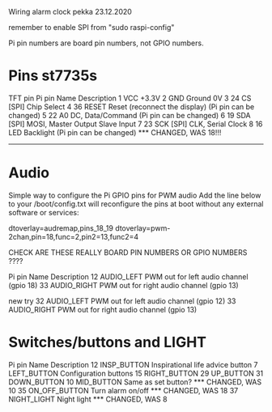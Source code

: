 Wiring alarm clock
pekka 23.12.2020

remember to enable SPI from "sudo raspi-config"

Pi pin numbers are board pin numbers, not GPIO numbers.

# Pins st7735s

TFT pin	    Pi pin  Name	Description
1	                VCC	    +3.3V
2	                GND	    Ground 0V
3	        24      CS	    [SPI] Chip Select
4	        36      RESET	Reset (reconnect the display) (Pi pin can be changed)
5	        22      A0	    DC, Data/Command (Pi pin can be changed)
6	        19      SDA	    [SPI] MOSI, Master Output Slave Input
7	        23      SCK	    [SPI] CLK, Serial Clock
8	        16      LED	    Backlight (Pi pin can be changed) *** CHANGED, WAS 18!!!

------

# Audio 
Simple way to configure the Pi GPIO pins for PWM audio Add the line below to your /boot/config.txt will reconfigure the pins at boot without any external software or services:

dtoverlay=audremap,pins_18_19
dtoverlay=pwm-2chan,pin=18,func=2,pin2=13,func2=4

CHECK ARE THESE REALLY BOARD PIN NUMBERS OR GPIO NUMBERS ????

Pi pin  Name	        Description
12      AUDIO_LEFT      PWM out for left audio channel (gpio 18)
33      AUDIO_RIGHT     PWM out for right audio channel (gpio 13)

new try
32      AUDIO_LEFT      PWM out for left audio channel (gpio 12)
33      AUDIO_RIGHT     PWM out for right audio channel (gpio 13)


# Switches/buttons and LIGHT

Pi pin  Name	        Description
12      INSP_BUTTON     Inspirational life advice button
7       LEFT_BUTTON     Configuration buttons
15      RIGHT_BUTTON
29      UP_BUTTON
31      DOWN_BUTTON
10      MID_BUTTON      Same as set button?  *** CHANGED, WAS 10 
35      ON_OFF_BUTTON   Turn alarm on/off *** CHANGED, WAS 18 
37      NIGHT_LIGHT     Night light  *** CHANGED, WAS 8 


